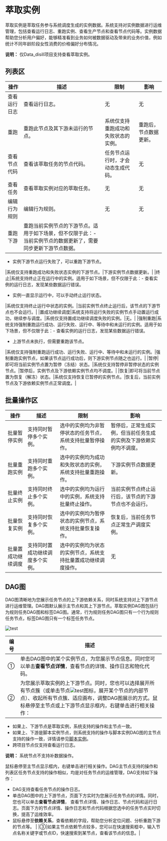 # 萃取实例

萃取实例是萃取任务参与系统调度生成的实例数据。系统支持对实例数据进行运维管理，包括查看运行日志、重跑实例、查看生产节点和查看节点代码等。实例数据帮助您分析用户偏好，能够精准看到业务如何被数据驱动及带来的业务价值，例如统计不同年龄阶段女性消费的价格偏好分布情况。

**说明：** 仅Data\_disill项目支持查看萃取实例。

## 列表区

|操作|描述|限制|影响|
|--|--|--|--|
|查看运行日志|查看运行日志。|无|无|
|重跑|重跑此节点及其下游未运行的节点。|系统仅支持重跑成功和失败状态的实例。|重跑后，节点数据更新。|
|查看节点代码|查看该萃取任务的节点代码。|任务节点运行时，才会动态生成代码。|无|
|查看任务|查看萃取实例对应的萃取任务。|无|无|
|编辑行为规则|编辑行为规则。|无|无|
|重跑下游|重跑当前实例节点的下游节点。适用于如下场景，但不仅限于此：-   当前实例节点的数据更新了，需要同步更新下游节点数据。
-   实例下游节点运行失败了，可以重跑下游节点。

|系统仅支持重跑成功和失败状态实例的下游节点。|下游实例节点数据更新。|
|终止|系统支持终止正在运行中的实例。适用于如下场景，但不仅限于此：-   查看实例的运行日志，发现某些数据运行错误。
-   实例一直显示运行中，可以手动终止运行状态。

|系统仅支持终止运行中状态的实例。|当前实例节点终止运行后，该节点的下游节点也不会运行。|
|置成功继续调度|系统支持将运行失败的实例节点手动置运行成功，继续参与调度。|系统仅支持置成功继续调度失败的实例。|无。|
|强制重跑|系统支持强制重跑运行成功、运行失败、运行中、等待中和未运行的实例。适用于如下场景，但不仅限于此：-   查看实例的运行日志，发现某些数据运行错误。
-   上游节点未执行，但需要重跑该节点。

|系统仅支持强制重跑运行成功、运行失败、运行中、等待中和未运行的实例。|强制重跑实例节点，如果该节点运行成功后，则下游实例节点随之也运行。|
|暂停|即可将当前实例节点置为暂停（冻结）状态。|系统仅支持暂停非暂停状态的实例节点。|暂停后，实例节点及下游依赖实例节点均不调度。|
|恢复|即可将当前节点置为恢复（解冻）状态。|系统仅支持恢复已暂停的实例节点。|恢复后，当前实例节点及下游依赖实例节点正常调度。|

## 批量操作区

|操作|描述|限制|影响|
|--|--|--|--|
|批量暂停实例|支持同时暂停多个实例。|选中的实例均为非暂停状态的任务节点，系统支持批量暂停操作。|暂停后，正常生成实例，但当前任务生成的实例及下游依赖实例均不调度。|
|批量重跑实例|支持同时重跑多个实例。|选中的实例均为成功和失败状态的实例，系统支持批量重跑操作。|下游实例节点数据更新。|
|批量终止实例|支持同时终止多个实例。|选中的实例均为运行中的实例，系统支持批量终止操作。|当前实例节点终止运行后，该节点的下游节点也不会运行。|
|批量恢复实例|支持同时恢复多个实例。|选中的实例均为暂停状态的实例节点，系统支持批量恢复操作。|恢复后，当前任务节点正常生产调度实例。|
|批量置成功继续调度|支持同时置成功继续调度多个实例。|选中的实例均为状态的实例节点，系统支持批量置成功继续调度操作。|无|

## DAG图

DAG图清晰地为您展示任务节点的上下游依赖关系，同时系统支持对上下游节点进行运维管理。DAG图默认展示主节点和其上下游节点。萃取实例DAG图包括行为规则任务DAG图和标签DAG图。通常，行为规则任务DAG图只有一个行为规则任务节点，标签DAG图只有一个标签任务节点。

![test](https://static-aliyun-doc.oss-accelerate.aliyuncs.com/assets/img/zh-CN/4690007061/p168602.png)

|编号|描述|
|--|--|
|①|单击DAG图中的某个实例节点，为您展示节点信息。同时您可以单击**查看节点详情**，查看节点的详情、操作日志和物化代码。|
|②|为您展示萃取实例的上下游节点。同时，您也可以选择展开所有节点簇（或单击节点![test](https://static-aliyun-doc.oss-accelerate.aliyuncs.com/assets/img/zh-CN/7273240061/p167664.png)图标，展开某个节点的内部节点）、收起所有节点簇、适应画布，调整DAG图展示的方式。鼠标悬停至主节点或上下游节点显示框内，右键单击进行相关操作：

-   如果上、下游节点是萃取实例，系统支持的操作和主节点一致。
-   如果上、下游是脚本实例节点，则系统支持的操作与脚本实例DAG图的主节点支持的操作一致，详情请参见[脚本实例](/cn.zh-CN/运维中心/实例运维/周期实例/脚本实例.md)。
-   跨项目节点仅支持查看运行日志。

**说明：** 系统节点不支持补数据操作。

鼠标悬停至主节点显示框内，右键单击进行相关操作。DAG主节点支持的操作和列表区任务节点支持的操作相似，均是对任务节点的运维管理，DAG支持如下操作：

-   DAG支持查看任务节点的操作日志。
-   单击DAG图中的上下游节点，页面下方实时为您展示任务节点的详情。同时，您也可以单击**查看节点详情**， 查看节点详情、操作日志、节点代码和运行日志。页面下方的节点详情、操作日志和节点代码根据您选中的任务节点实时切换，提高了运维效率。
-   鼠标悬停至**依赖关系**，查看依赖的字段，帮助您分析定位问题、分析重跑下游的节点等。 |
|③|如果主节点依赖节点较多，您可以在快速搜索框中，输入节点名称关键字或节点ID，快速搜索到某节点，查看该节点的信息。|

